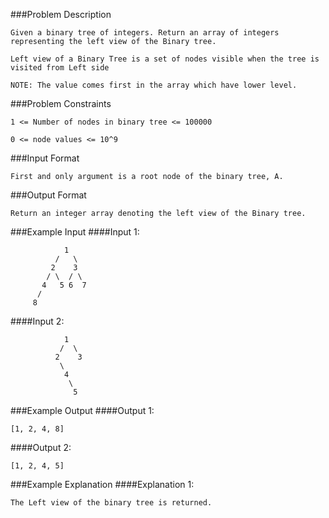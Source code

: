 ###Problem Description
```
Given a binary tree of integers. Return an array of integers representing the left view of the Binary tree.

Left view of a Binary Tree is a set of nodes visible when the tree is visited from Left side

NOTE: The value comes first in the array which have lower level.
```


###Problem Constraints
```
1 <= Number of nodes in binary tree <= 100000

0 <= node values <= 10^9
```


###Input Format
```
First and only argument is a root node of the binary tree, A.
```



###Output Format
```
Return an integer array denoting the left view of the Binary tree.
```



###Example Input
####Input 1:
```
            1
          /   \
         2    3
        / \  / \
       4   5 6  7
      /
     8 

```
####Input 2:
```
            1
           /  \
          2    3
           \
            4
             \
              5

```
###Example Output
####Output 1:

```
[1, 2, 4, 8]
```
####Output 2:

```
[1, 2, 4, 5]
```


###Example Explanation
####Explanation 1:

```
The Left view of the binary tree is returned.
```